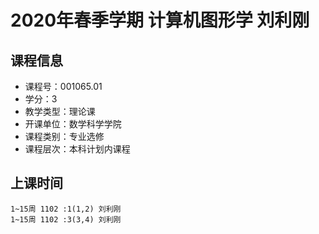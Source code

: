 # 2020年春季学期 计算机图形学 刘利刚






## 课程信息

- 课程号：001065.01
- 学分：3
- 教学类型：理论课
- 开课单位：数学科学学院
- 课程类别：专业选修
- 课程层次：本科计划内课程

## 上课时间

```
1~15周 1102 :1(1,2) 刘利刚
1~15周 1102 :3(3,4) 刘利刚
```

